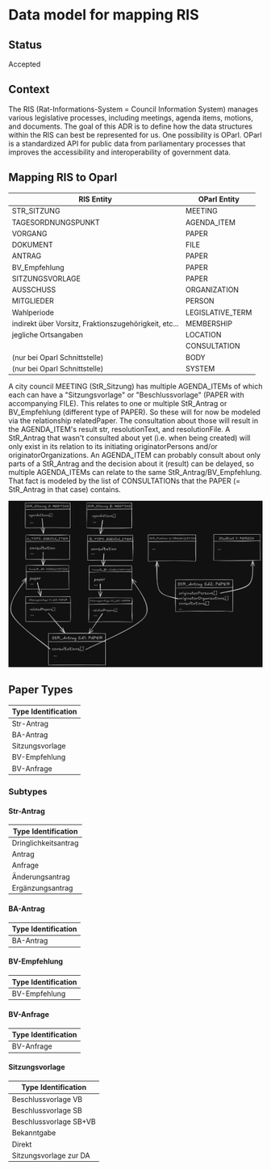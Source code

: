 # Data model for mapping RIS

## Status

Accepted

## Context

The RIS (Rat-Informations-System = Council Information System) manages various legislative processes, including meetings, agenda items, motions, and documents. The goal of this ADR is to define how the data structures within the RIS can best be represented for us. One possibility is OParl. OParl is a standardized API for public data from parliamentary processes that improves the accessibility and interoperability of government data.

## Mapping RIS to Oparl

| **RIS Entity**              | **OParl Entity**    |
|------------------------------|----------------------|
| STR_SITZUNG                  | MEETING              |
| TAGESORDNUNGSPUNKT           | AGENDA_ITEM          |
| VORGANG                      | PAPER                |
| DOKUMENT                     | FILE                 |
| ANTRAG                       | PAPER                |
| BV_Empfehlung                | PAPER                |
| SITZUNGSVORLAGE              | PAPER                |
| AUSSCHUSS                    | ORGANIZATION         |
| MITGLIEDER                   | PERSON               |
| Wahlperiode                  | LEGISLATIVE_TERM     |
| indirekt über Vorsitz, Fraktionszugehörigkeit, etc... |MEMBERSHIP |
| jegliche Ortsangaben         | LOCATION             |
|                              | CONSULTATION         |
| (nur bei Oparl Schnittstelle)| BODY                 |
| (nur bei Oparl Schnittstelle)| SYSTEM               |

A city council MEETING (StR_Sitzung) has multiple AGENDA_ITEMs of which each can have a "Sitzungsvorlage" or "Beschlussvorlage" (PAPER with accompanying FILE). This relates to one or multiple StR_Antrag or BV_Empfehlung (different type of PAPER). So these will for now be modeled via the relationship relatedPaper. The consultation about those will result in the AGENDA_ITEM's result str, resolutionText, and resolutionFile. A StR_Antrag that wasn't consulted about yet (i.e. when being created) will only exist in its relation to its initiating originatorPersons and/or originatorOrganizations.
An AGENDA_ITEM can probably consult about only parts of a StR_Antrag and the decision about it (result) can be delayed, so multiple AGENDA_ITEMs can relate to the same StR_Antrag/BV_Empfehlung. That fact is modeled by the list of CONSULTATIONs that the PAPER (= StR_Antrag in that case) contains.

![Entity relationship diagram to show the relationships between city council applications](Stadtratsantrag_relations_dark.png)

## Paper Types

| **Type Identification** |
|-------------------------|
| Str-Antrag              |
| BA-Antrag               |
| Sitzungsvorlage         |
| BV-Empfehlung           |
| BV-Anfrage              |

### Subtypes

#### Str-Antrag

| **Type Identification** |
|-------------------------|
| Dringlichkeitsantrag    |
| Antrag                  |
| Anfrage                 |
| Änderungsantrag         |
| Ergänzungsantrag        |

#### BA-Antrag

| **Type Identification** |
|-------------------------|
| BA-Antrag               |

#### BV-Empfehlung

| **Type Identification** |
|-------------------------|
| BV-Empfehlung           |

#### BV-Anfrage

| **Type Identification** |
|-------------------------|
| BV-Anfrage              |

#### Sitzungsvorlage

| **Type Identification** |
|-------------------------|
| Beschlussvorlage VB     |
| Beschlussvorlage SB     |
| Beschlussvorlage SB+VB  |
| Bekanntgabe             |
| Direkt                  |
| Sitzungsvorlage zur DA  |
